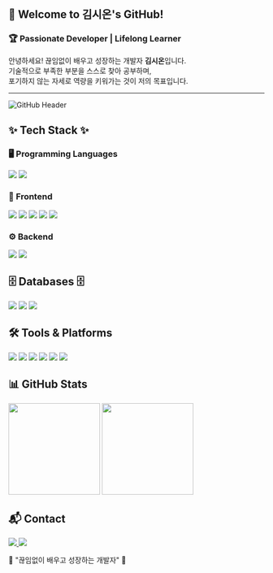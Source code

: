 ## 👋 Welcome to 김시온's GitHub!

### 🏆 Passionate Developer | Lifelong Learner

안녕하세요! 끊임없이 배우고 성장하는 개발자 **김시온**입니다.  
기술적으로 부족한 부분을 스스로 찾아 공부하며,  
포기하지 않는 자세로 역량을 키워가는 것이 저의 목표입니다.

<hr>

<!-- 🎨 Dynamic Title Banner -->
<img src="https://capsule-render.vercel.app/api?type=rect&color=gradient&height=120&section=header&text=Welcome%20to%20KIMMZN's%20GitHub!&fontSize=30&fontColor=ffffff" alt="GitHub Header" />

<!-- 🚀 Tech Stack Section -->
## ✨ Tech Stack ✨

### 🖥️ Programming Languages
<img src="https://img.shields.io/badge/Java-007396.svg?style=for-the-badge&logo=java&logoColor=white" /> <img src="https://img.shields.io/badge/Python-3776AB.svg?style=for-the-badge&logo=python&logoColor=white" />

### 🎨 Frontend
<img src="https://img.shields.io/badge/HTML5-E34F26.svg?style=for-the-badge&logo=html5&logoColor=white" /> <img src="https://img.shields.io/badge/CSS3-1572B6.svg?style=for-the-badge&logo=css3&logoColor=white" /> <img src="https://img.shields.io/badge/Bootstrap-7952B3.svg?style=for-the-badge&logo=bootstrap&logoColor=white" /> <img src="https://img.shields.io/badge/JavaScript-F7DF1E.svg?style=for-the-badge&logo=javascript&logoColor=black" /> <img src="https://img.shields.io/badge/jQuery-0769AD.svg?style=for-the-badge&logo=jquery&logoColor=white" />

### ⚙️ Backend
<img src="https://img.shields.io/badge/Spring-6DB33F.svg?style=for-the-badge&logo=spring&logoColor=white" /> <img src="https://img.shields.io/badge/Spring%20Boot-6DB33F.svg?style=for-the-badge&logo=springboot&logoColor=white" />

<!-- 🗄️ RDBMS -->
## 🗄️ Databases 🗄️
<img src="https://img.shields.io/badge/MariaDB-003545?style=for-the-badge&logo=mariadb&logoColor=white" /> <img src="https://img.shields.io/badge/MySQL-4479A1?style=for-the-badge&logo=mysql&logoColor=white" /> <img src="https://img.shields.io/badge/Oracle-F80000?style=for-the-badge&logo=oracle&logoColor=white" />

<!-- 🛠 Tools Section -->
## 🛠 Tools & Platforms
<img src="https://img.shields.io/badge/Git-F05032.svg?style=for-the-badge&logo=git&logoColor=white" /> <img src="https://img.shields.io/badge/GitHub-181717.svg?style=for-the-badge&logo=github&logoColor=white" /> <img src="https://img.shields.io/badge/VS%20Code-007ACC.svg?style=for-the-badge&logo=visualstudiocode&logoColor=white" /> <img src="https://img.shields.io/badge/Eclipse-2C2255.svg?style=for-the-badge&logo=eclipse&logoColor=white" /> <img src="https://img.shields.io/badge/IntelliJ-000000.svg?style=for-the-badge&logo=intellijidea&logoColor=white" /> <img src="https://img.shields.io/badge/DBeaver-372923.svg?style=for-the-badge&logo=dbeaver&logoColor=white" />

<!-- 📈 GitHub Stats Section -->
## 📊 GitHub Stats
<img src="https://github-readme-stats.vercel.app/api?username=KIMMZN&show_icons=true&theme=tokyonight" height="180px"/>
<img src="https://github-readme-streak-stats.herokuapp.com/?user=KIMMZN&theme=tokyonight" height="180px"/>

<!-- 🎯 Connect with Me -->
## 📬 Contact
<a href="mailto:tkdlqhrm222@gmail.com">
  <img src="https://img.shields.io/badge/tkdlqhrm222@gmail.com-D14836?style=for-the-badge&logo=gmail&logoColor=white" />
</a> <a href="https://www.notion.so/AI-1657a346fc3b80e89f67fc45e5bfbc22">
  <img src="https://img.shields.io/badge/Notion-F3F3F3.svg?style=for-the-badge&logo=notion&logoColor=black" />
</a>

<!-- 🌟 Footer -->
🚀 "끊임없이 배우고 성장하는 개발자" 🚀
